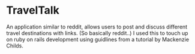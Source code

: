 # TravelTalk

An application similar to reddit, allows users to post and discuss different travel destinations with links. (So basically reddit..) I used this to touch up on ruby on rails development using guidlines from a tutorial by Mackenzie Childs. 

